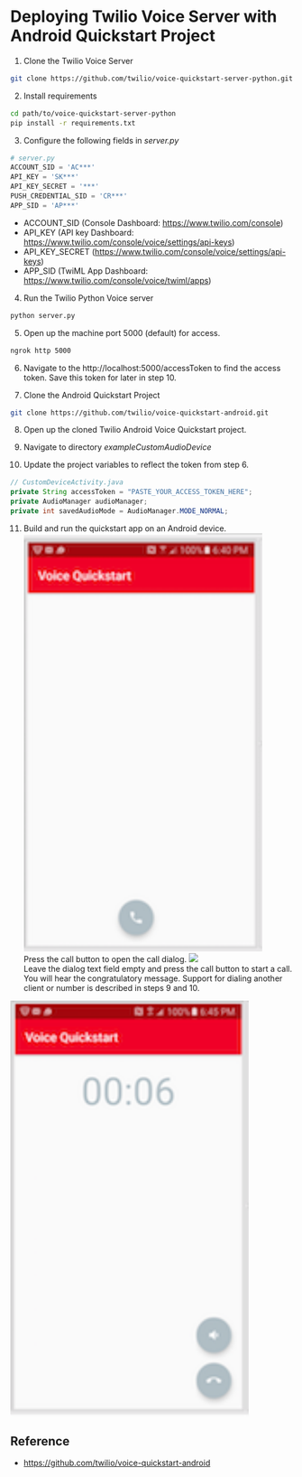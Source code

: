 # Deploying Twilio Voice Server with Android Quickstart Project
1. Clone the Twilio Voice Server
```sh
git clone https://github.com/twilio/voice-quickstart-server-python.git
```
2. Install requirements
```sh
cd path/to/voice-quickstart-server-python
pip install -r requirements.txt
```
3. Configure the following fields in *server.py*
```Python
# server.py
ACCOUNT_SID = 'AC***'
API_KEY = 'SK***'
API_KEY_SECRET = '***'
PUSH_CREDENTIAL_SID = 'CR***'
APP_SID = 'AP***'
```
  - ACCOUNT_SID (Console Dashboard: https://www.twilio.com/console)
  - API_KEY (API key Dashboard: https://www.twilio.com/console/voice/settings/api-keys)
  - API_KEY_SECRET (https://www.twilio.com/console/voice/settings/api-keys)
  - APP_SID (TwiML App Dashboard: https://www.twilio.com/console/voice/twiml/apps)

4. Run the Twilio Python Voice server
```sh
python server.py
```
5. Open up the machine port 5000 (default) for access.
```sh
ngrok http 5000
```

6. Navigate to the http://localhost:5000/accessToken to find the access token. Save this token for later in step 10.

7. Clone the Android Quickstart Project
```sh
git clone https://github.com/twilio/voice-quickstart-android.git
```

8. Open up the cloned Twilio Android Voice Quickstart project.

9. Navigate to directory *exampleCustomAudioDevice*
10. Update the project variables to reflect the token from step 6.
```java
// CustomDeviceActivity.java
private String accessToken = "PASTE_YOUR_ACCESS_TOKEN_HERE";
private AudioManager audioManager;
private int savedAudioMode = AudioManager.MODE_NORMAL;
```
11. Build and run the quickstart app on an Android device.
<img width="423px" src="https://raw.githubusercontent.com/twilio/voice-quickstart-android/master/images/quickstart/voice_activity.png"><br>
Press the call button to open the call dialog.
<img width="423px" src="https://raw.githubusercontent.com/twilio/voice-quickstart-android/master/images/quickstart/voice_make_call_dialog.png"><br>
Leave the dialog text field empty and press the call button to start a call. You will hear the congratulatory message. Support for dialing another client or number is described in steps 9 and 10.
<img width="423px" src="https://raw.githubusercontent.com/twilio/voice-quickstart-android/master/images/quickstart/voice_make_call.png">


## Reference
- https://github.com/twilio/voice-quickstart-android
